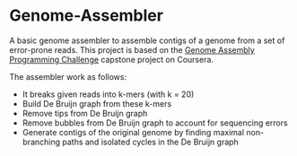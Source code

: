 # Genome-Assembler

A basic genome assembler to assemble contigs of a genome from a set of error-prone reads. This project is based on the [Genome Assembly Programming Challenge](https://www.coursera.org/learn/assembling-genomes) capstone project on Coursera.

The assembler work as follows:
* It breaks given reads into k-mers (with k = 20)
* Build De Bruijn graph from these k-mers
* Remove tips from De Bruijn graph
* Remove bubbles from De Bruijn graph to account for sequencing errors
* Generate contigs of the original genome by finding maximal non-branching paths and isolated cycles in the De Bruijn graph
